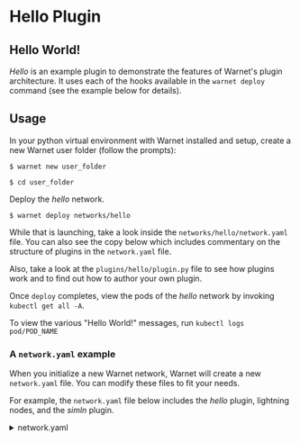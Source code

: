 # Hello Plugin

## Hello World!
*Hello* is an example plugin to demonstrate the features of Warnet's plugin architecture. It uses each of the hooks available in the `warnet deploy` command (see the example below for details).

## Usage
In your python virtual environment with Warnet installed and setup, create a new Warnet user folder (follow the prompts):

`$ warnet new user_folder`

`$ cd user_folder`

Deploy the *hello* network.

`$ warnet deploy networks/hello`

While that is launching, take a look inside the `networks/hello/network.yaml` file. You can also see the copy below which includes commentary on the structure of plugins in the `network.yaml` file.

Also, take a look at the `plugins/hello/plugin.py` file to see how plugins work and to find out how to author your own plugin.

Once `deploy` completes, view the pods of the *hello* network by invoking `kubectl get all -A`.

To view the various "Hello World!" messages, run `kubectl logs pod/POD_NAME`

### A `network.yaml` example
When you initialize a new Warnet network, Warnet will create a new `network.yaml` file. You can modify these files to fit your needs.

For example, the `network.yaml` file below includes the *hello* plugin, lightning nodes, and the *simln* plugin.

<details>
<summary>network.yaml</summary>

````yaml
nodes:
  - name: tank-0000
    addnode:
      - tank-0001
    lnd:
      enabled: true

  - name: tank-0001
    addnode:
      - tank-0002
    lnd:
      enabled: true

  - name: tank-0002
    addnode:
      - tank-0000
    lnd:
      enabled: true

  - name: tank-0003
    addnode:
      - tank-0000
    lnd:
      enabled: true
      config: |
        bitcoin.timelockdelta=33
      channels:
        - id:
            block: 300
            index: 1
          target: tank-0004-ln
          capacity: 100000
          push_amt: 50000

  - name: tank-0004
    addnode:
      - tank-0000
    lnd:
      enabled: true
      channels:
        - id:
            block: 300
            index: 2
          target: tank-0005-ln
          capacity: 50000
          push_amt: 25000

  - name: tank-0005
    addnode:
      - tank-0000
    lnd:
      enabled: true

plugins:  # Each plugin section has a number of hooks available (preDeploy, postDeploy, etc)
  preDeploy:  # For example, the preDeploy hook means it's plugin will run before all other deploy code 
    hello:
      entrypoint: "../../plugins/hello"  # This entrypoint path is relative to the network.yaml file
      podName: "hello-pre-deploy"
      helloTo: "preDeploy!"
  postDeploy:
    hello:
      entrypoint: "../../plugins/hello"
      podName: "hello-post-deploy"
      helloTo: "postDeploy!"
    simln:  # You can have multiple plugins per hook
      entrypoint: "../../plugins/simln"
      activity: '[{"source": "tank-0003-ln", "destination": "tank-0005-ln", "interval_secs": 1, "amount_msat": 2000}]'      
  preNode:  # preNode plugins run before each node is deployed
    hello:
      entrypoint: "../../plugins/hello"
      helloTo: "preNode!"
  postNode:
    hello:
      entrypoint: "../../plugins/hello"
      helloTo: "postNode!"
  preNetwork:
    hello:
      entrypoint: "../../plugins/hello"
      helloTo: "preNetwork!"
      podName: "hello-pre-network"
  postNetwork:
    hello:
      entrypoint: "../../plugins/hello"
      helloTo: "postNetwork!"
      podName: "hello-post-network"
````

</details>

